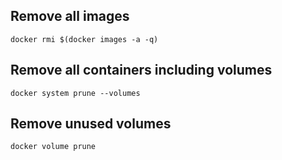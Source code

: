 ## Remove all images

```
docker rmi $(docker images -a -q)
```


## Remove all containers including volumes

```
docker system prune --volumes
```

## Remove unused volumes

```
docker volume prune
```
